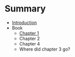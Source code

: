 # Summary

* [Introduction](README.md)
* Book
   * [Chapter 1](content/chapter_1.md)
   * Chapter 2
   * Chapter 4
   * Where did chapter 3 go?
